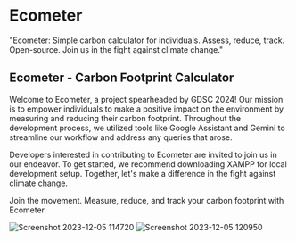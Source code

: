 # Ecometer
"Ecometer: Simple carbon calculator for individuals. Assess, reduce, track. Open-source. Join us in the fight against climate change."
## Ecometer - Carbon Footprint Calculator

Welcome to Ecometer, a project spearheaded by GDSC 2024! Our mission is to empower individuals to make a positive impact on the environment by measuring and reducing their carbon footprint. Throughout the development process, we utilized tools like Google Assistant and Gemini to streamline our workflow and address any queries that arose.

Developers interested in contributing to Ecometer are invited to join us in our endeavor. To get started, we recommend downloading XAMPP for local development setup. Together, let's make a difference in the fight against climate change.

Join the movement. Measure, reduce, and track your carbon footprint with Ecometer.


![Screenshot 2023-12-05 114720](https://github.com/abijitharun45/Ecometer/assets/132763981/fe063b9c-f91d-4250-becd-065b3d12e254)
![Screenshot 2023-12-05 120950](https://github.com/abijitharun45/Ecometer/assets/132763981/4fdcad09-79ae-46cf-8b3a-603e94967aa3)
